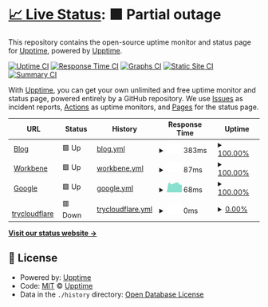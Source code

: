 # [📈 Live Status](https://uptime.zhix.in): <!--live status--> **🟧 Partial outage**

This repository contains the open-source uptime monitor and status page for [Upptime](https://upptime.js.org), powered by [Upptime](https://github.com/upptime/upptime).

[![Uptime CI](https://github.com/upptime/upptime/workflows/Uptime%20CI/badge.svg)](https://github.com/upptime/upptime/actions?query=workflow%3A%22Uptime+CI%22)
[![Response Time CI](https://github.com/upptime/upptime/workflows/Response%20Time%20CI/badge.svg)](https://github.com/upptime/upptime/actions?query=workflow%3A%22Response+Time+CI%22)
[![Graphs CI](https://github.com/upptime/upptime/workflows/Graphs%20CI/badge.svg)](https://github.com/upptime/upptime/actions?query=workflow%3A%22Graphs+CI%22)
[![Static Site CI](https://github.com/upptime/upptime/workflows/Static%20Site%20CI/badge.svg)](https://github.com/upptime/upptime/actions?query=workflow%3A%22Static+Site+CI%22)
[![Summary CI](https://github.com/upptime/upptime/workflows/Summary%20CI/badge.svg)](https://github.com/upptime/upptime/actions?query=workflow%3A%22Summary+CI%22)

With [Upptime](https://upptime.js.org), you can get your own unlimited and free uptime monitor and status page, powered entirely by a GitHub repository. We use [Issues](https://github.com/upptime/upptime/issues) as incident reports, [Actions](https://github.com/upptime/upptime/actions) as uptime monitors, and [Pages](https://uptime.zhix.in) for the status page.

<!--start: status pages-->
<!-- This summary is generated by Upptime (https://github.com/upptime/upptime) -->
<!-- Do not edit this manually, your changes will be overwritten -->
<!-- prettier-ignore -->
| URL | Status | History | Response Time | Uptime |
| --- | ------ | ------- | ------------- | ------ |
| <img alt="" src="https://icons.duckduckgo.com/ip3/zhix.in.ico" height="13"> [Blog](https://zhix.in) | 🟩 Up | [blog.yml](https://github.com/xinzhixiang/uptime/commits/HEAD/history/blog.yml) | <details><summary><img alt="Response time graph" src="./graphs/blog/response-time-week.png" height="20"> 383ms</summary><br><a href="https://uptime.zhix.in/history/blog"><img alt="Response time 878" src="https://img.shields.io/endpoint?url=https%3A%2F%2Fraw.githubusercontent.com%2Fxinzhixiang%2Fuptime%2FHEAD%2Fapi%2Fblog%2Fresponse-time.json"></a><br><a href="https://uptime.zhix.in/history/blog"><img alt="24-hour response time 415" src="https://img.shields.io/endpoint?url=https%3A%2F%2Fraw.githubusercontent.com%2Fxinzhixiang%2Fuptime%2FHEAD%2Fapi%2Fblog%2Fresponse-time-day.json"></a><br><a href="https://uptime.zhix.in/history/blog"><img alt="7-day response time 383" src="https://img.shields.io/endpoint?url=https%3A%2F%2Fraw.githubusercontent.com%2Fxinzhixiang%2Fuptime%2FHEAD%2Fapi%2Fblog%2Fresponse-time-week.json"></a><br><a href="https://uptime.zhix.in/history/blog"><img alt="30-day response time 397" src="https://img.shields.io/endpoint?url=https%3A%2F%2Fraw.githubusercontent.com%2Fxinzhixiang%2Fuptime%2FHEAD%2Fapi%2Fblog%2Fresponse-time-month.json"></a><br><a href="https://uptime.zhix.in/history/blog"><img alt="1-year response time 932" src="https://img.shields.io/endpoint?url=https%3A%2F%2Fraw.githubusercontent.com%2Fxinzhixiang%2Fuptime%2FHEAD%2Fapi%2Fblog%2Fresponse-time-year.json"></a></details> | <details><summary><a href="https://uptime.zhix.in/history/blog">100.00%</a></summary><a href="https://uptime.zhix.in/history/blog"><img alt="All-time uptime 98.96%" src="https://img.shields.io/endpoint?url=https%3A%2F%2Fraw.githubusercontent.com%2Fxinzhixiang%2Fuptime%2FHEAD%2Fapi%2Fblog%2Fuptime.json"></a><br><a href="https://uptime.zhix.in/history/blog"><img alt="24-hour uptime 100.00%" src="https://img.shields.io/endpoint?url=https%3A%2F%2Fraw.githubusercontent.com%2Fxinzhixiang%2Fuptime%2FHEAD%2Fapi%2Fblog%2Fuptime-day.json"></a><br><a href="https://uptime.zhix.in/history/blog"><img alt="7-day uptime 100.00%" src="https://img.shields.io/endpoint?url=https%3A%2F%2Fraw.githubusercontent.com%2Fxinzhixiang%2Fuptime%2FHEAD%2Fapi%2Fblog%2Fuptime-week.json"></a><br><a href="https://uptime.zhix.in/history/blog"><img alt="30-day uptime 99.81%" src="https://img.shields.io/endpoint?url=https%3A%2F%2Fraw.githubusercontent.com%2Fxinzhixiang%2Fuptime%2FHEAD%2Fapi%2Fblog%2Fuptime-month.json"></a><br><a href="https://uptime.zhix.in/history/blog"><img alt="1-year uptime 99.09%" src="https://img.shields.io/endpoint?url=https%3A%2F%2Fraw.githubusercontent.com%2Fxinzhixiang%2Fuptime%2FHEAD%2Fapi%2Fblog%2Fuptime-year.json"></a></details>
| <img alt="" src="https://icons.duckduckgo.com/ip3/workbene.com.ico" height="13"> [Workbene](https://workbene.com) | 🟩 Up | [workbene.yml](https://github.com/xinzhixiang/uptime/commits/HEAD/history/workbene.yml) | <details><summary><img alt="Response time graph" src="./graphs/workbene/response-time-week.png" height="20"> 87ms</summary><br><a href="https://uptime.zhix.in/history/workbene"><img alt="Response time 653" src="https://img.shields.io/endpoint?url=https%3A%2F%2Fraw.githubusercontent.com%2Fxinzhixiang%2Fuptime%2FHEAD%2Fapi%2Fworkbene%2Fresponse-time.json"></a><br><a href="https://uptime.zhix.in/history/workbene"><img alt="24-hour response time 140" src="https://img.shields.io/endpoint?url=https%3A%2F%2Fraw.githubusercontent.com%2Fxinzhixiang%2Fuptime%2FHEAD%2Fapi%2Fworkbene%2Fresponse-time-day.json"></a><br><a href="https://uptime.zhix.in/history/workbene"><img alt="7-day response time 87" src="https://img.shields.io/endpoint?url=https%3A%2F%2Fraw.githubusercontent.com%2Fxinzhixiang%2Fuptime%2FHEAD%2Fapi%2Fworkbene%2Fresponse-time-week.json"></a><br><a href="https://uptime.zhix.in/history/workbene"><img alt="30-day response time 166" src="https://img.shields.io/endpoint?url=https%3A%2F%2Fraw.githubusercontent.com%2Fxinzhixiang%2Fuptime%2FHEAD%2Fapi%2Fworkbene%2Fresponse-time-month.json"></a><br><a href="https://uptime.zhix.in/history/workbene"><img alt="1-year response time 676" src="https://img.shields.io/endpoint?url=https%3A%2F%2Fraw.githubusercontent.com%2Fxinzhixiang%2Fuptime%2FHEAD%2Fapi%2Fworkbene%2Fresponse-time-year.json"></a></details> | <details><summary><a href="https://uptime.zhix.in/history/workbene">100.00%</a></summary><a href="https://uptime.zhix.in/history/workbene"><img alt="All-time uptime 95.17%" src="https://img.shields.io/endpoint?url=https%3A%2F%2Fraw.githubusercontent.com%2Fxinzhixiang%2Fuptime%2FHEAD%2Fapi%2Fworkbene%2Fuptime.json"></a><br><a href="https://uptime.zhix.in/history/workbene"><img alt="24-hour uptime 100.00%" src="https://img.shields.io/endpoint?url=https%3A%2F%2Fraw.githubusercontent.com%2Fxinzhixiang%2Fuptime%2FHEAD%2Fapi%2Fworkbene%2Fuptime-day.json"></a><br><a href="https://uptime.zhix.in/history/workbene"><img alt="7-day uptime 100.00%" src="https://img.shields.io/endpoint?url=https%3A%2F%2Fraw.githubusercontent.com%2Fxinzhixiang%2Fuptime%2FHEAD%2Fapi%2Fworkbene%2Fuptime-week.json"></a><br><a href="https://uptime.zhix.in/history/workbene"><img alt="30-day uptime 99.96%" src="https://img.shields.io/endpoint?url=https%3A%2F%2Fraw.githubusercontent.com%2Fxinzhixiang%2Fuptime%2FHEAD%2Fapi%2Fworkbene%2Fuptime-month.json"></a><br><a href="https://uptime.zhix.in/history/workbene"><img alt="1-year uptime 95.05%" src="https://img.shields.io/endpoint?url=https%3A%2F%2Fraw.githubusercontent.com%2Fxinzhixiang%2Fuptime%2FHEAD%2Fapi%2Fworkbene%2Fuptime-year.json"></a></details>
| <img alt="" src="https://icons.duckduckgo.com/ip3/www.google.com.ico" height="13"> [Google](https://www.google.com) | 🟩 Up | [google.yml](https://github.com/xinzhixiang/uptime/commits/HEAD/history/google.yml) | <details><summary><img alt="Response time graph" src="./graphs/google/response-time-week.png" height="20"> 68ms</summary><br><a href="https://uptime.zhix.in/history/google"><img alt="Response time 109" src="https://img.shields.io/endpoint?url=https%3A%2F%2Fraw.githubusercontent.com%2Fxinzhixiang%2Fuptime%2FHEAD%2Fapi%2Fgoogle%2Fresponse-time.json"></a><br><a href="https://uptime.zhix.in/history/google"><img alt="24-hour response time 73" src="https://img.shields.io/endpoint?url=https%3A%2F%2Fraw.githubusercontent.com%2Fxinzhixiang%2Fuptime%2FHEAD%2Fapi%2Fgoogle%2Fresponse-time-day.json"></a><br><a href="https://uptime.zhix.in/history/google"><img alt="7-day response time 68" src="https://img.shields.io/endpoint?url=https%3A%2F%2Fraw.githubusercontent.com%2Fxinzhixiang%2Fuptime%2FHEAD%2Fapi%2Fgoogle%2Fresponse-time-week.json"></a><br><a href="https://uptime.zhix.in/history/google"><img alt="30-day response time 92" src="https://img.shields.io/endpoint?url=https%3A%2F%2Fraw.githubusercontent.com%2Fxinzhixiang%2Fuptime%2FHEAD%2Fapi%2Fgoogle%2Fresponse-time-month.json"></a><br><a href="https://uptime.zhix.in/history/google"><img alt="1-year response time 110" src="https://img.shields.io/endpoint?url=https%3A%2F%2Fraw.githubusercontent.com%2Fxinzhixiang%2Fuptime%2FHEAD%2Fapi%2Fgoogle%2Fresponse-time-year.json"></a></details> | <details><summary><a href="https://uptime.zhix.in/history/google">100.00%</a></summary><a href="https://uptime.zhix.in/history/google"><img alt="All-time uptime 100.00%" src="https://img.shields.io/endpoint?url=https%3A%2F%2Fraw.githubusercontent.com%2Fxinzhixiang%2Fuptime%2FHEAD%2Fapi%2Fgoogle%2Fuptime.json"></a><br><a href="https://uptime.zhix.in/history/google"><img alt="24-hour uptime 100.00%" src="https://img.shields.io/endpoint?url=https%3A%2F%2Fraw.githubusercontent.com%2Fxinzhixiang%2Fuptime%2FHEAD%2Fapi%2Fgoogle%2Fuptime-day.json"></a><br><a href="https://uptime.zhix.in/history/google"><img alt="7-day uptime 100.00%" src="https://img.shields.io/endpoint?url=https%3A%2F%2Fraw.githubusercontent.com%2Fxinzhixiang%2Fuptime%2FHEAD%2Fapi%2Fgoogle%2Fuptime-week.json"></a><br><a href="https://uptime.zhix.in/history/google"><img alt="30-day uptime 100.00%" src="https://img.shields.io/endpoint?url=https%3A%2F%2Fraw.githubusercontent.com%2Fxinzhixiang%2Fuptime%2FHEAD%2Fapi%2Fgoogle%2Fuptime-month.json"></a><br><a href="https://uptime.zhix.in/history/google"><img alt="1-year uptime 99.99%" src="https://img.shields.io/endpoint?url=https%3A%2F%2Fraw.githubusercontent.com%2Fxinzhixiang%2Fuptime%2FHEAD%2Fapi%2Fgoogle%2Fuptime-year.json"></a></details>
| <img alt="" src="https://icons.duckduckgo.com/ip3/parallel-months-mega-firefox.trycloudflare.com.ico" height="13"> [trycloudflare](https://parallel-months-mega-firefox.trycloudflare.com/?__theme=dark) | 🟥 Down | [trycloudflare.yml](https://github.com/xinzhixiang/uptime/commits/HEAD/history/trycloudflare.yml) | <details><summary><img alt="Response time graph" src="./graphs/trycloudflare/response-time-week.png" height="20"> 0ms</summary><br><a href="https://uptime.zhix.in/history/trycloudflare"><img alt="Response time 5161" src="https://img.shields.io/endpoint?url=https%3A%2F%2Fraw.githubusercontent.com%2Fxinzhixiang%2Fuptime%2FHEAD%2Fapi%2Ftrycloudflare%2Fresponse-time.json"></a><br><a href="https://uptime.zhix.in/history/trycloudflare"><img alt="24-hour response time 0" src="https://img.shields.io/endpoint?url=https%3A%2F%2Fraw.githubusercontent.com%2Fxinzhixiang%2Fuptime%2FHEAD%2Fapi%2Ftrycloudflare%2Fresponse-time-day.json"></a><br><a href="https://uptime.zhix.in/history/trycloudflare"><img alt="7-day response time 0" src="https://img.shields.io/endpoint?url=https%3A%2F%2Fraw.githubusercontent.com%2Fxinzhixiang%2Fuptime%2FHEAD%2Fapi%2Ftrycloudflare%2Fresponse-time-week.json"></a><br><a href="https://uptime.zhix.in/history/trycloudflare"><img alt="30-day response time 0" src="https://img.shields.io/endpoint?url=https%3A%2F%2Fraw.githubusercontent.com%2Fxinzhixiang%2Fuptime%2FHEAD%2Fapi%2Ftrycloudflare%2Fresponse-time-month.json"></a><br><a href="https://uptime.zhix.in/history/trycloudflare"><img alt="1-year response time 5161" src="https://img.shields.io/endpoint?url=https%3A%2F%2Fraw.githubusercontent.com%2Fxinzhixiang%2Fuptime%2FHEAD%2Fapi%2Ftrycloudflare%2Fresponse-time-year.json"></a></details> | <details><summary><a href="https://uptime.zhix.in/history/trycloudflare">0.00%</a></summary><a href="https://uptime.zhix.in/history/trycloudflare"><img alt="All-time uptime 0.01%" src="https://img.shields.io/endpoint?url=https%3A%2F%2Fraw.githubusercontent.com%2Fxinzhixiang%2Fuptime%2FHEAD%2Fapi%2Ftrycloudflare%2Fuptime.json"></a><br><a href="https://uptime.zhix.in/history/trycloudflare"><img alt="24-hour uptime 0.00%" src="https://img.shields.io/endpoint?url=https%3A%2F%2Fraw.githubusercontent.com%2Fxinzhixiang%2Fuptime%2FHEAD%2Fapi%2Ftrycloudflare%2Fuptime-day.json"></a><br><a href="https://uptime.zhix.in/history/trycloudflare"><img alt="7-day uptime 0.00%" src="https://img.shields.io/endpoint?url=https%3A%2F%2Fraw.githubusercontent.com%2Fxinzhixiang%2Fuptime%2FHEAD%2Fapi%2Ftrycloudflare%2Fuptime-week.json"></a><br><a href="https://uptime.zhix.in/history/trycloudflare"><img alt="30-day uptime 0.00%" src="https://img.shields.io/endpoint?url=https%3A%2F%2Fraw.githubusercontent.com%2Fxinzhixiang%2Fuptime%2FHEAD%2Fapi%2Ftrycloudflare%2Fuptime-month.json"></a><br><a href="https://uptime.zhix.in/history/trycloudflare"><img alt="1-year uptime 0.01%" src="https://img.shields.io/endpoint?url=https%3A%2F%2Fraw.githubusercontent.com%2Fxinzhixiang%2Fuptime%2FHEAD%2Fapi%2Ftrycloudflare%2Fuptime-year.json"></a></details>

<!--end: status pages-->

[**Visit our status website →**](https://uptime.zhix.in)

## 📄 License

- Powered by: [Upptime](https://github.com/upptime/upptime)
- Code: [MIT](./LICENSE) © [Upptime](https://upptime.js.org)
- Data in the `./history` directory: [Open Database License](https://opendatacommons.org/licenses/odbl/1-0/)
